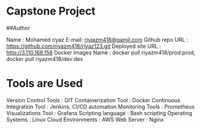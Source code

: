 # Capstone Project

##Author

Name : Mohamed riyaz
E-mail: riyiazm418@gamil.com
Github repo URL : https://github.com/riyazm418/riyaz123.git
Deployed site URL : http://3.110.168.158
Docker Images Name : docker pull riyazm418/prod:prod, docker pull riyazm418/dev:dev

# Tools are Used

Version Control Tools		:	GIT
Containerization Tool		:	Docker
Continuous Integration Tool	:	Jenkins, CI/CD automation
Monitoring Tools		:	Prometheus
Visualizations Tool		:	Grafana
Scripting language		:	Bash scripting
Operating Systems		:	Linux
Cloud Environments		:	AWS
Web Server			:	Nginx

